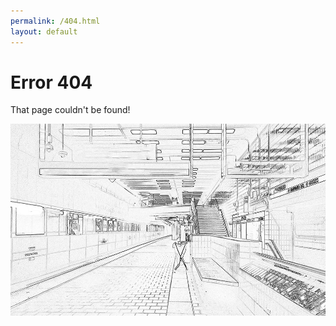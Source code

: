 ```yaml
---
permalink: /404.html
layout: default
---
```


# Error 404

That page couldn't be found!

![404 - Not Found](/assets/404.jpg "404 - Not Found")